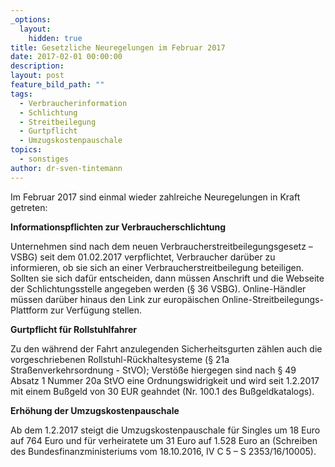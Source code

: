 ```yaml
---
_options:
  layout:
    hidden: true
title: Gesetzliche Neuregelungen im Februar 2017
date: 2017-02-01 00:00:00
description:
layout: post
feature_bild_path: ""
tags:
  - Verbraucherinformation
  - Schlichtung
  - Streitbeilegung
  - Gurtpflicht
  - Umzugskostenpauschale
topics:
  - sonstiges
author: dr-sven-tintemann
---
```



Im Februar 2017 sind einmal wieder zahlreiche Neuregelungen in Kraft getreten:

**Informationspflichten zur Verbraucherschlichtung**

Unternehmen sind nach dem neuen Verbraucherstreitbeilegungsgesetz – VSBG) seit dem 01.02.2017 verpflichtet, Verbraucher darüber zu informieren, ob sie sich an einer Verbraucherstreitbeilegung beteiligen. Sollten sie sich dafür entscheiden, dann müssen Anschrift und die Webseite der Schlichtungsstelle angegeben werden (§ 36 VSBG). Online-Händler müssen darüber hinaus den Link zur europäischen Online-Streitbeilegungs-Plattform zur Verfügung stellen.

**Gurtpflicht für Rollstuhlfahrer**

Zu den während der Fahrt anzulegenden Sicherheitsgurten zählen auch die vorgeschriebenen Rollstuhl-Rückhaltesysteme (§ 21a Straßenverkehrsordnung - StVO); Verstöße hiergegen sind nach § 49 Absatz 1 Nummer 20a StVO eine Ordnungswidrigkeit und wird seit 1.2.2017 mit einem Bußgeld von 30 EUR geahndet (Nr. 100.1 des Bußgeldkatalogs).

**Erhöhung der Umzugskostenpauschale**

Ab dem 1.2.2017 steigt die Umzugskostenpauschale für Singles um 18 Euro auf 764 Euro und für verheiratete um 31 Euro auf 1.528 Euro an (Schreiben des Bundesfinanzministeriums vom 18.10.2016, IV C 5 – S 2353/16/10005).